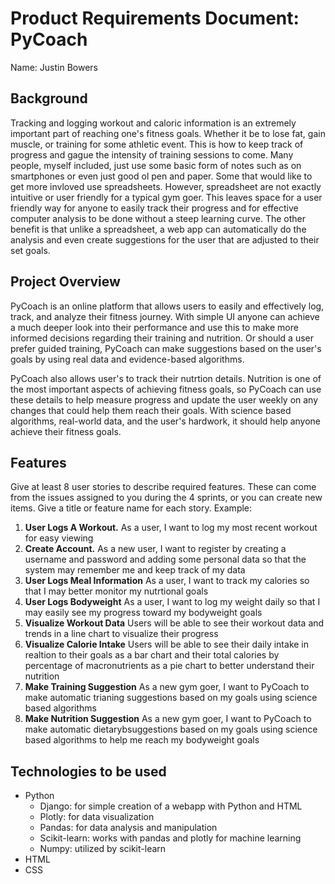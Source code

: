 # Product Requirements Document: PyCoach
Name: Justin Bowers

## Background
Tracking and logging workout and caloric information is an extremely important part of reaching one's fitness goals. Whether it be to lose fat, gain muscle, or training for some athletic event. This is how to keep track of progress and gague the intensity of training sessions to come. Many people, myself included, just use some basic form of notes such as on smartphones or even just good ol pen and paper. Some that would like to get more invloved use spreadsheets. However, spreadsheet are not exactly intuitive or user friendly for a typical gym goer. This leaves space for a user friendly way for anyone to easily track their progress and for effective computer analysis to be done without a steep learning curve. The other benefit is that unlike a spreadsheet, a web app can automatically do the analysis and even create suggestions for the user that are adjusted to their set goals.

## Project Overview
PyCoach is an online platform that allows users to easily and effectively log, track, and analyze their fitness journey. With simple UI anyone can achieve a much deeper look into their performance and use this to make more informed decisions regarding their training and nutrition. Or should a user prefer guided training, PyCoach can make suggestions based on the user's goals by using real data and evidence-based algorithms. 

PyCoach also allows user's to track their nutrtion details. Nutrition is one of the most important aspects of achieving fitness goals, so PyCoach can use these details to help measure progress and update the user weekly on any changes that could help them reach their goals. With science based algorithms, real-world data, and the user's hardwork, it should help anyone achieve their fitness goals.

## Features
Give at least 8 user stories to describe required features. These can come from the issues assigned to you during the 4 sprints, or you 
can create new items. Give a title or feature name for each story. Example: 
1. **User Logs A Workout.** As a user, I want to log my most recent workout for easy viewing
2. **Create Account.** As a new user, I want to register by creating a username and password and adding some personal data so that the system may remember me and keep track of my data
3. **User Logs Meal Information** As a user, I want to track my calories so that I may better monitor my nutrtional goals
4. **User Logs Bodyweight** As a user, I want to log my weight daily so that I may easily see my progress toward my bodyweight goals
5. **Visualize Workout Data** Users will be able to see their workout data and trends in a line chart to visualize their progress
6. **Visualize Calorie Intake** Users will be able to see their daily intake in realtion to their goals as a bar chart and their total calories by percentage of macronutrients as a pie chart to better understand their nutrition
7. **Make Training Suggestion** As a new gym goer, I want to PyCoach to make automatic trianing suggestions based on my goals using science based algorithms 
8. **Make Nutrition Suggestion** As a new gym goer, I want to PyCoach to make automatic dietarybsuggestions based on my goals using science based algorithms to help me reach my bodyweight goals

## Technologies to be used
- Python
    - Django: for simple creation of a webapp with Python and HTML
    - Plotly: for data visualization
    - Pandas: for data analysis and manipulation
    - Scikit-learn: works with pandas and plotly for machine learning
    - Numpy: utilized by scikit-learn
- HTML
- CSS